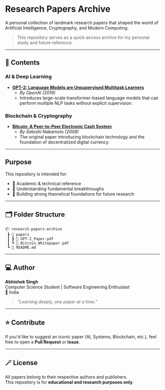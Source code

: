 #  Research Papers Archive

A personal collection of landmark research papers that shaped the world of Artificial Intelligence, Cryptography, and Modern Computing.

>  This repository serves as a quick-access archive for my personal study and future reference.

---

## 📄 Contents

###  AI & Deep Learning
- **[GPT-2: Language Models are Unsupervised Multitask Learners](papers/GPT-2_Paper.pdf)**
  - *By OpenAI (2019)*
  - Introduces large-scale transformer-based language models that can perform multiple NLP tasks without explicit supervision.

###  Blockchain & Cryptography
- **[Bitcoin: A Peer-to-Peer Electronic Cash System](papers/Bitcoin_Whitepaper.pdf)**
  - *By Satoshi Nakamoto (2008)*
  - The original paper introducing blockchain technology and the foundation of decentralized digital currency.

---

## Purpose

This repository is intended for:
- 📖 Academic & technical reference  
- 🧩 Understanding fundamental breakthroughs  
- 🧠 Building strong theoretical foundations for future research  

---

## 🗂️ Folder Structure
```
📦 research-papers-archive
 ┣ 📂 papers
 ┃ ┣ 📄 GPT-2_Paper.pdf
 ┃ ┗ 📄 Bitcoin_Whitepaper.pdf
 ┗ 📄 README.md
```

---

## 💻 Author
**Abhishek Singh**  
Computer Science Student | Software Engineering Enthusiast  
📍 India  

> _"Learning deeply, one paper at a time."_ 

---

## ⭐ Contribute
If you'd like to suggest an iconic paper (AI, Systems, Blockchain, etc.), feel free to open a **Pull Request** or **Issue**.

---

## 🪄 License
All papers belong to their respective authors and publishers.  
This repository is for **educational and research purposes only**.

